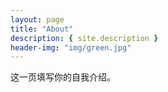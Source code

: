 ```yaml
---
layout: page
title: "About"
description: { site.description }
header-img: "img/green.jpg"
---
```


这一页填写你的自我介绍。





